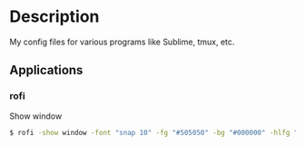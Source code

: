 # Description

My config files for various programs like Sublime, tmux, etc.

## Applications

### rofi
Show window

```bash
$ rofi -show window -font "snap 10" -fg "#505050" -bg "#000000" -hlfg "#ffb964" -hlbg "#000000" -o 85
```
